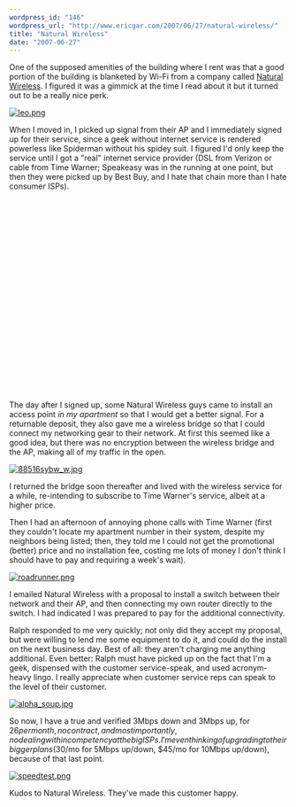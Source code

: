 ```yaml
---
wordpress_id: "146"
wordpress_url: "http://www.ericgar.com/2007/06/27/natural-wireless/"
title: "Natural Wireless"
date: "2007-06-27"
---
```

One of the supposed amenities of the building where I rent was that a good portion of the building is blanketed by Wi-Fi from a company called <a href="http://www.naturalwireless.com/">Natural Wireless</a>. I figured it was a gimmick at the time I read about it but it turned out to be a really nice perk.

<a href='http://www.ericgar.com/uploads/2007/06/leo.png' title='leo.png'><img src='http://www.ericgar.com/uploads/2007/06/leo.png' alt='leo.png' /></a>

When I moved in, I picked up signal from their AP and I immediately signed up for their service, since a geek without internet service is rendered powerless like Spiderman without his spidey suit. I figured I'd only keep the service until I got a "real" internet service provider (DSL from Verizon or cable from Time Warner; Speakeasy was in the running at one point, but then they were picked up by Best Buy, and I hate that chain more than I hate consumer ISPs). 

<object width="425" height="350"><param name="movie" value="http://www.youtube.com/v/fHcDM1kNvbc"></param><param name="wmode" value="transparent"></param><embed src="http://www.youtube.com/v/fHcDM1kNvbc" type="application/x-shockwave-flash" wmode="transparent" width="425" height="350"></embed></object>

The day after I signed up, some Natural Wireless guys came to install an access point <em>in my apartment</em> so that I would get a better signal. For a returnable deposit, they also gave me a wireless bridge so that I could connect my networking gear to their network. At first this seemed like a good idea, but there was no encryption between the wireless bridge and the AP, making all of my traffic in the open.

<a href='http://www.ericgar.com/uploads/2007/06/88516sybw_w.jpg' title='88516sybw_w.jpg'><img src='http://www.ericgar.com/uploads/2007/06/88516sybw_w.jpg' alt='88516sybw_w.jpg' /></a>

I returned the bridge soon thereafter and lived with the wireless service for a while, re-intending to subscribe to Time Warner's service, albeit at a higher price. 

Then I had an afternoon of annoying phone calls with Time Warner (first they couldn't locate my apartment number in their system, despite my neighbors being listed; then, they told me I could not get the promotional (better) price and no installation fee, costing me lots of money I don't think I should have to pay and requiring a week's wait).

<a href='http://www.ericgar.com/uploads/2007/06/roadrunner.png' title='roadrunner.png'><img src='http://www.ericgar.com/uploads/2007/06/roadrunner.png' alt='roadrunner.png' /></a>

I emailed Natural Wireless with a proposal to install a switch between their network and their AP, and then connecting my own router directly to the switch. I had indicated I was prepared to pay for the additional connectivity.

Ralph responded to me very quickly; not only did they accept my proposal, but were willing to lend me some equipment to do it, and could do the install on the next business day. Best of all: they aren't charging me anything additional. Even better: Ralph must have picked up on the fact that I'm a geek, dispensed with the customer service-speak, and used acronym-heavy lingo. I really appreciate when customer service reps can speak to the level of their customer.

<a href='http://www.ericgar.com/uploads/2007/06/alpha_soup.jpg' title='alpha_soup.jpg'><img src='http://www.ericgar.com/uploads/2007/06/alpha_soup.jpg' alt='alpha_soup.jpg' /></a>

So now, I have a true and verified 3Mbps down and 3Mbps up, for $26 per month, no contract, and most importantly, no dealing with incompetency at the big ISPs. I'm even thinking of upgrading to their bigger plans ($30/mo for 5Mbps up/down, $45/mo for 10Mbps up/down), because of that last point.

<a href='http://www.ericgar.com/uploads/2007/06/speedtest.png' title='speedtest.png'><img src='http://www.ericgar.com/uploads/2007/06/speedtest.png' alt='speedtest.png' /></a>

Kudos to Natural Wireless. They've made this customer happy.
